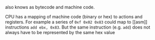 also knows as bytecode and machine code.

CPU has a mapping of machine code (binary or hex)  to actions and registers.
For example a series of `0xf 0x02 0x83` could map to [[asm]] instructions `add ebx, 0x83`.
But the same instruction (e.g. `add`) does not always have to be represented by the same hex value
